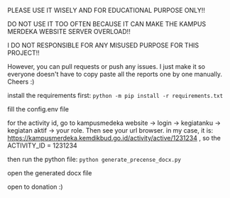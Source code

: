 PLEASE USE IT WISELY AND FOR EDUCATIONAL PURPOSE ONLY!!

DO NOT USE IT TOO OFTEN BECAUSE IT CAN MAKE THE KAMPUS MERDEKA WEBSITE SERVER OVERLOAD!!

I DO NOT RESPONSIBLE FOR ANY MISUSED PURPOSE FOR THIS PROJECT!!

However, you can pull requests or push any issues. I just make it so everyone doesn't have to copy paste all the reports one by one manually. Cheers :)


install the requirements first:
`python -m pip install -r requirements.txt`

fill the config.env file

for the activity id, go to kampusmedeka website -> login -> kegiatanku -> kegiatan aktif -> your role. Then see your url browser. in my case, it is: https://kampusmerdeka.kemdikbud.go.id/activity/active/1231234 , so the ACTIVITY_ID = 1231234

then run the python file:
`python generate_precense_docx.py`

open the generated docx file

open to donation :)